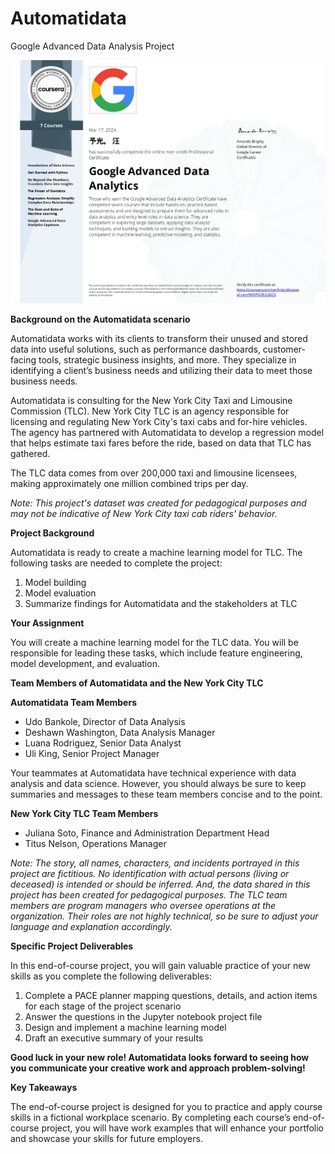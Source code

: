 # Automatidata
Google Advanced Data Analysis Project


![alt text](https://github.com/Abel5/Automatidata/blob/main/images/Google%20Advanced%20Data%20Analysis%20Ceirtificate.jpg)

**Background on the Automatidata scenario**

Automatidata works with its clients to transform their unused and stored data into useful solutions, such as performance dashboards, customer-facing tools, strategic business insights, and more. They specialize in identifying a client’s business needs and utilizing their data to meet those business needs. 

Automatidata is consulting for the New York City Taxi and Limousine Commission (TLC). New York City TLC is an agency responsible for licensing and regulating New York City's taxi cabs and for-hire vehicles. The agency has partnered with Automatidata to develop a regression model that helps estimate taxi fares before the ride, based on data that TLC has gathered. 

The TLC data comes from over 200,000 taxi and limousine licensees, making approximately one million combined trips per day. 

*Note: This project's dataset was created for pedagogical purposes and may not be indicative of New York City taxi cab riders' behavior.*

**Project Background**

Automatidata is ready to create a machine learning model for TLC. The following tasks are needed to complete the project:

1. Model building
2. Model evaluation
3. Summarize findings for Automatidata and the stakeholders at TLC

**Your Assignment**

You will create a machine learning model for the TLC data. You will be responsible for leading these tasks, which include feature engineering, model development, and evaluation. 

**Team Members of Automatidata and the New York City TLC**

**Automatidata Team Members**

- Udo Bankole, Director of Data Analysis
- Deshawn Washington, Data Analysis Manager
- Luana Rodriguez, Senior Data Analyst
- Uli King, Senior Project Manager

Your teammates at Automatidata have technical experience with data analysis and data science. However, you should always be sure to keep summaries and messages to these team members concise and to the point. 

**New York City TLC Team Members**

- Juliana Soto, Finance and Administration Department Head
- Titus Nelson, Operations Manager

*Note: The story, all names, characters, and incidents portrayed in this project are fictitious. No identification with actual persons (living or deceased) is intended or should be inferred. And, the data shared in this project has been created for pedagogical purposes. The TLC team members are program managers who oversee operations at the organization. Their roles are not highly technical, so be sure to adjust your language and explanation accordingly.*

**Specific Project Deliverables**

In this end-of-course project, you will gain valuable practice of your new skills as you complete the following deliverables:

1. Complete a PACE planner mapping questions, details, and action items for each stage of the project scenario
2. Answer the questions in the Jupyter notebook project file
3. Design and implement a machine learning model
4. Draft an executive summary of your results

**Good luck in your new role! Automatidata looks forward to seeing how you communicate your creative work and approach problem-solving!**

**Key Takeaways**

The end-of-course project is designed for you to practice and apply course skills in a fictional workplace scenario. By completing each course’s end-of-course project, you will have work examples that will enhance your portfolio and showcase your skills for future employers.

